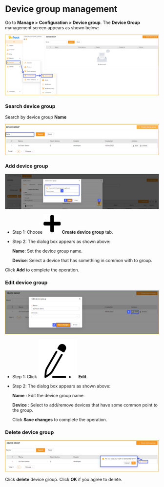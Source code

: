 # Device group management

<div id="device-group" >
</div>

Go to **Manage > Configuration > Device group**. The **Device Group** management screen appears as shown below:

<span style="display:block;text-align:left">![active device ](/docs/assets/images/web-english/device/device-group.png)

### Search device group

Search by device group **Name**

<span style="display:block;text-align:left">![active device ](/docs/assets/images/web-english/device/search-device-group.png)

### Add device group

<span style="display:block;text-align:left">![active device ](/docs/assets/images/web-english/device/add-device-group.png)

- Step 1: Choose <span class="icon-left svg-filter-tick">![Ok](/docs/assets/images/web-interface/icon/SVG/plus.svg) **Create device group** tab.

- Step 2: The dialog box appears as shown above:

    **Name**: Set the device group name.

    **Device**: Select a device that has something in common with to group.

Click **Add** to complete the operation.

### Edit device group

<span style="display:block;text-align:left">![active device ](/docs/assets/images/web-english/device/edit-device-group.png)

- Step 1: Click <span class="icon-left svg-filter-serch">![Ok](/docs/assets/images/web-interface/icon/SVG/icons8-edit.svg) **Edit**.

- Step 2: The dialog box appears as shown above:

    **Name**  : Edit the device group name.

    **Device** : Select to add/remove devices that have some common point to the group.

    Click **Save changes** to complete the operation.

### Delete device group


<span style="display:block;text-align:left">![active device ](/docs/assets/images/web-english/device/delete-device-group.png)

Click **delete** device group. Click **OK** if you agree to delete.